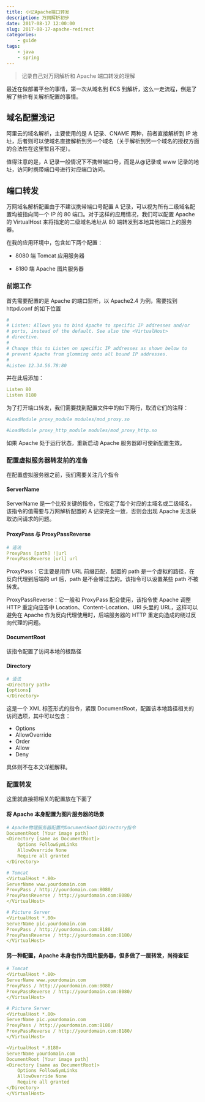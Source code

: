 ```yaml
---
title: 小记Apache端口转发
description: 万网解析初步
date: 2017-08-17 12:00:00
slug: 2017-08-17-apache-redirect
categories:
    - guide
tags:
    - java
    - spring
---
```


> 记录自己对万网解析和 Apache 端口转发的理解

最近在做部署平台的事情，第一次从域名到 ECS 到解析，这么一走流程，倒是了解了些许有关解析配置的事情。

## 域名配置浅记

阿里云的域名解析，主要使用的是 A 记录、CNAME 两种，前者直接解析到 IP 地址，后者则可以使域名直接解析到另一个域名（关于解析到另一个域名的授权方面的合法性在这里暂且不提）。

值得注意的是，A 记录一般情况下不携带端口号，而是从@记录或 www 记录的地址，访问时携带端口号进行对应端口访问。

## 端口转发

万网域名解析配置由于不建议携带端口号配置 A 记录，可以视为所有二级域名配置均被指向同一个 IP 的 80 端口。对于这样的应用情况，我们可以配置 Apache 的 VirtualHost 来将指定的二级域名地址从 80 端转发到本地其他端口上的服务器。

在我的应用环境中，包含如下两个配置：

-   8080 端 Tomcat 应用服务器

-   8180 端 Apache 图片服务器

### 前期工作

首先需要配置的是 Apache 的端口监听，以 Apache2.4 为例，需要找到 httpd.conf 的如下位置

```yaml
#
# Listen: Allows you to bind Apache to specific IP addresses and/or
# ports, instead of the default. See also the <VirtualHost>
# directive.
#
# Change this to Listen on specific IP addresses as shown below to
# prevent Apache from glomming onto all bound IP addresses.
#
#Listen 12.34.56.78:80
```

并在此后添加：

```yaml
Listen 80
Listen 8180
```

为了打开端口转发，我们需要找到配置文件中的如下两行，取消它们的注释：

```yaml
#LoadModule proxy_module modules/mod_proxy.so

#LoadModule proxy_http_module modules/mod_proxy_http.so
```

如果 Apache 处于运行状态，重新启动 Apache 服务器即可使新配置生效。

### 配置虚拟服务器转发前的准备

在配置虚拟服务器之前，我们需要关注几个指令

#### ServerName

ServerName 是一个比较关键的指令，它指定了每个<VirtualHost>对应的主域名或二级域名，该指令的值需要与万网解析配置的 A 记录完全一致，否则会出现 Apache 无法获取访问请求的问题。

#### ProxyPass 与 ProxyPassReverse

```yaml
# 语法
ProxyPass [path] !|url
ProxyPassReverse [url] url
```

ProxyPass：它主要是用作 URL 前缀匹配，配置的 path 是一个虚拟的路径，在反向代理到后端的 url 后，path 是不会带过去的。该指令可以设置某些 path 不被转发。

ProxyPassReverse：它一般和 ProxyPass 配合使用，该指令使 Apache 调整 HTTP 重定向应答中 Location、Content-Location、URI 头里的 URL，这样可以避免在 Apache 作为反向代理使用时，后端服务器的 HTTP 重定向造成的绕过反向代理的问题。

#### DocumentRoot

该指令配置了访问本地的根路径

#### Directory

```yaml
# 语法
<Directory path>
[options]
</Directory>
```

这是一个 XML 标签形式的指令，紧跟 DocumentRoot，配置该本地路径相关的访问选项，其中可以包含：

-   Options
-   AllowOverride
-   Order
-   Allow
-   Deny

具体则不在本文详细解释。

### 配置转发

这里就直接把相关的配置放在下面了

#### 将 Apache 本身配置为图片服务器的场景

```yaml
# Apache物理服务器配置的DocumentRoot与Directory指令
DocumentRoot [Your image path]
<Directory [same as DocumentRoot]>
    Options FollowSymLinks
    AllowOverride None
    Require all granted
</Directory>

# Tomcat
<VirtualHost *.80>
ServerName www.yourdomain.com
ProxyPass / http://yourdomain.com:8080/
ProxyPassReverse / http://yourdomain.com:8080/
</VirtualHost>

# Picture Server
<VirtualHost *.80>
ServerName pic.yourdomain.com
ProxyPass / http://yourdomain.com:8180/
ProxyPassReverse / http://yourdomain.com:8180/
</VirtualHost>
```

#### 另一种配置，Apache 本身也作为图片服务器，但多做了一层转发，尚待查证

```yaml
# Tomcat
<VirtualHost *.80>
ServerName www.yourdomain.com
ProxyPass / http://yourdomain.com:8080/
ProxyPassReverse / http://yourdomain.com:8080/
</VirtualHost>

# Picture Server
<VirtualHost *.80>
ServerName pic.yourdomain.com
ProxyPass / http://yourdomain.com:8180/
ProxyPassReverse / http://yourdomain.com:8180/
</VirtualHost>

<VirtualHost *.8180>
ServerName yourdomain.com
DocumentRoot [Your image path]
<Directory [same as DocumentRoot]>
    Options FollowSymLinks
    AllowOverride None
    Require all granted
</Directory>
</VirtualHost>
```
